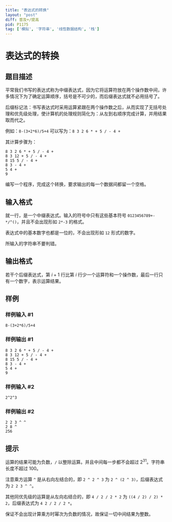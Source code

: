 ```yaml
---
title: "表达式的转换"
layout: "post"
diff: 普及+/提高
pid: P1175
tag: ['模拟', '字符串', '线性数据结构', '栈']
---
```

# 表达式的转换
## 题目描述

平常我们书写的表达式称为中缀表达式，因为它将运算符放在两个操作数中间，许多情况下为了确定运算顺序，括号是不可少的，而后缀表达式就不必用括号了。

后缀标记法：书写表达式时采用运算紧跟在两个操作数之后，从而实现了无括号处理和优先级处理，使计算机的处理规则简化为：从左到右顺序完成计算，并用结果取而代之。

例如：`8-(3+2*6)/5+4` 可以写为：`8 3 2 6 * + 5 / - 4 +`

其计算步骤为：

```
8 3 2 6 * + 5 / - 4 +
8 3 12 + 5 / - 4 +
8 15 5 / - 4 +
8 3 - 4 +
5 4 +
9
```

编写一个程序，完成这个转换，要求输出的每一个数据间都留一个空格。
## 输入格式

就一行，是一个中缀表达式。输入的符号中只有这些基本符号 `0123456789+-*/^()`，并且不会出现形如 `2*-3` 的格式。

表达式中的基本数字也都是一位的，不会出现形如 `12` 形式的数字。

所输入的字符串不要判错。

## 输出格式

若干个后缀表达式，第 $i + 1$ 行比第 $i$ 行少一个运算符和一个操作数，最后一行只有一个数字，表示运算结果。

## 样例

### 样例输入 #1
```
8-(3+2*6)/5+4

```
### 样例输出 #1
```
8 3 2 6 * + 5 / - 4 + 
8 3 12 + 5 / - 4 + 
8 15 5 / - 4 + 
8 3 - 4 + 
5 4 + 
9

```
### 样例输入 #2
```
2^2^3

```
### 样例输出 #2
```
2 2 3 ^ ^
2 8 ^
256

```
## 提示

运算的结果可能为负数，`/` 以整除运算。并且中间每一步都不会超过 $2^{31}$。字符串长度不超过 $100$。

注意乘方运算 `^` 是从右向左结合的，即 `2 ^ 2 ^ 3` 为 `2 ^ (2 ^ 3)`，后缀表达式为 `2 2 3 ^ ^`。

其他同优先级的运算是从左向右结合的，即 `4 / 2 / 2 * 2` 为 `((4 / 2) / 2) * 2`，后缀表达式为 `4 2 / 2 / 2 *`。

保证不会出现计算乘方时幂次为负数的情况，故保证一切中间结果为整数。
